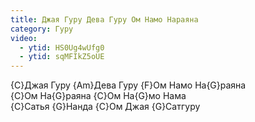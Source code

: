 ```yaml
---
title: Джая Гуру Дева Гуру Ом Намо Нараяна
category: Гуру
video:
  - ytid: HS0Ug4wUfg0
  - ytid: sqMFIkZ5oUE
---
```

{C}Джая Гуру {Am}Дева Гуру {F}Ом Намо На{G}раяна  
{C}Ом На{G}раяна {C}Ом На{G}мо Нама  
{C}Сатья {G}Нанда {C}Ом Джая {G}Сатгуру
